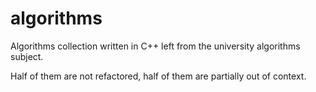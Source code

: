 # algorithms
Algorithms collection written in C++ left from the university algorithms subject.

Half of them are not refactored, half of them are partially out of context.

